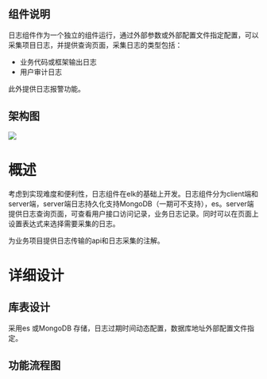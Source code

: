 ## 组件说明

日志组件作为一个独立的组件运行，通过外部参数或外部配置文件指定配置，可以采集项目日志，并提供查询页面，采集日志的类型包括：

- 业务代码或框架输出日志
- 用户审计日志

此外提供日志报警功能。

## 架构图

![](D:\workspace\java\github\psf\doc\日志架构.jpg)

# 概述

考虑到实现难度和便利性，日志组件在elk的基础上开发。日志组件分为client端和server端，server端日志持久化支持MongoDB（一期可不支持），es。server端提供日志查询页面，可查看用户接口访问记录，业务日志记录。同时可以在页面上设置表达式来选择需要采集的日志。

为业务项目提供日志传输的api和日志采集的注解。

# 详细设计

## 库表设计

采用es 或MongoDB 存储，日志过期时间动态配置，数据库地址外部配置文件指定。

## 功能流程图